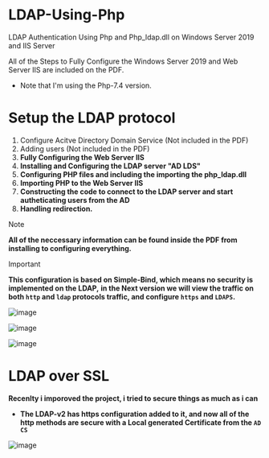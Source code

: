 # LDAP-Using-Php
LDAP Authentication Using Php and Php_ldap.dll on Windows Server 2019 and IIS Server 

All of the Steps to Fully Configure the Windows Server 2019 and Web Server IIS are included on the PDF.
* Note that I'm using the Php-7.4 version.

# Setup the LDAP protocol 
1) Configure Acitve Directory Domain Service (Not included in the PDF)
2) Adding users (Not included in the PDF)
3) **Fully Configuring the Web Server IIS**
4) **Installing and Configuring the LDAP server "AD LDS"**
5) **Configuring PHP files and including the importing the php_ldap.dll**
6) **Importing PHP to the Web Server IIS**
7) **Constructing the code to connect to the LDAP server and start autheticating users from the AD**
8) **Handling redirection.**

> [!NOTE]
> **All of the neccessary information can be found inside the PDF from installing to configuring everything.**


> [!IMPORTANT]
> **This configuration is based on Simple-Bind, which means no security is implemented on the LDAP,**
> **in the Next version we will view the traffic on both `http` and `ldap` protocols traffic, and configure **`https`** and **`LDAPS`.****

![image](https://github.com/AwsGhanem/LDAP-Using-Php/assets/123994471/3d6d6d37-545a-4af5-b070-a92e31ca9190)

![image](https://github.com/AwsGhanem/LDAP-Using-Php/assets/123994471/32e90f97-73dd-4492-872a-7bf83ed47d9c)

![image](https://github.com/AwsGhanem/LDAP-Using-Php/assets/123994471/18ba0429-7e88-4ad5-94d2-d25602efd24b)


# LDAP over SSL
**Recenlty i imporoved the project, i tried to secure things as much as i can**
- **The LDAP-v2 has https configuration added to it, and now all of the http methods are secure with a Local generated Certificate from the `AD CS`**

![image](https://github.com/AwsGhanem/LDAP-Using-Php/assets/123994471/d8f0b302-d41f-40ed-9b45-c74dd861e4fb)
